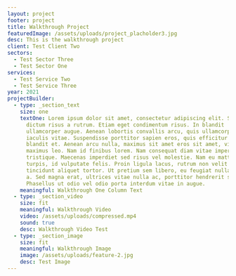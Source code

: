 ```yaml
---
layout: project
footer: project
title: Walkthrough Project
featuredImage: /assets/uploads/project_placholder3.jpg
desc: This is the walkthrough project
client: Test Client Two
sectors:
  - Test Sector Three
  - Test Sector One
services:
  - Test Service Two
  - Test Service Three
year: 2021
projectBuilder:
  - type: _section_text
    size: one
    textOne: Lorem ipsum dolor sit amet, consectetur adipiscing elit. Sed dapibus
      dictum risus a rutrum. Etiam eget condimentum risus. In blandit
      ullamcorper augue. Aenean lobortis convallis arcu, quis ullamcorper mi
      iaculis vitae. Suspendisse porttitor sapien eros, quis efficitur purus
      blandit et. Aenean arcu nulla, maximus sit amet eros sit amet, viverra
      maximus leo. Nam id finibus lorem. Nam consequat diam vitae imperdiet
      tristique. Maecenas imperdiet sed risus vel molestie. Nam eu mattis
      turpis, id vulputate felis. Proin ligula lacus, rutrum non velit a,
      tincidunt aliquet tortor. Ut pretium sem libero, eu feugiat nulla varius
      a. Sed magna erat, ultrices vitae nulla ac, porttitor hendrerit sem.
      Phasellus ut odio vel odio porta interdum vitae in augue.
    meaningful: Walkthrough One Column Text
  - type: _section_video
    size: fit
    meaningful: Walkthrough Video
    video: /assets/uploads/compressed.mp4
    sound: true
    desc: Walkthrough Video Test
  - type: _section_image
    size: fit
    meaningful: Walkthrough Image
    image: /assets/uploads/feature-2.jpg
    desc: Test Image
---
```

